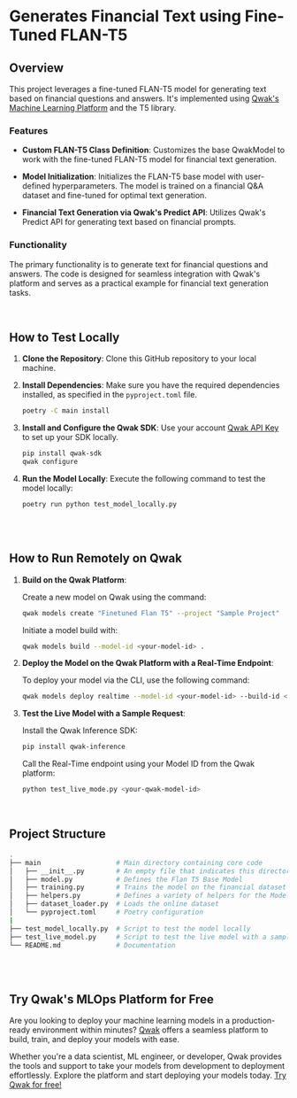 # Generates Financial Text using Fine-Tuned FLAN-T5

## Overview

This project leverages a fine-tuned FLAN-T5 model for generating text based on financial questions and answers. It's implemented using [Qwak's Machine Learning Platform](https://www.qwak.com/) and the T5 library.

### Features

- **Custom FLAN-T5 Class Definition**: Customizes the base QwakModel to work with the fine-tuned FLAN-T5 model for financial text generation.
  
- **Model Initialization**: Initializes the FLAN-T5 base model with user-defined hyperparameters. The model is trained on a financial Q&A dataset and fine-tuned for optimal text generation.

- **Financial Text Generation via Qwak's Predict API**: Utilizes Qwak's Predict API for generating text based on financial prompts.

### Functionality

The primary functionality is to generate text for financial questions and answers. The code is designed for seamless integration with Qwak's platform and serves as a practical example for financial text generation tasks.


<br>

## How to Test Locally


1. **Clone the Repository**: Clone this GitHub repository to your local machine.

2. **Install Dependencies**: Make sure you have the required dependencies installed, as specified in the `pyproject.toml` file.

    ```bash
    poetry -C main install
    ```

3. **Install and Configure the Qwak SDK**: Use your account [Qwak API Key](https://docs-saas.qwak.com/docs/getting-started#configuring-qwak-sdk) to set up your SDK locally.

    ```bash
    pip install qwak-sdk
    qwak configure
    ```

5. **Run the Model Locally**: Execute the following command to test the model locally:

   ```bash
   poetry run python test_model_locally.py
   ```

<br>

<br>

## How to Run Remotely on Qwak

1. **Build on the Qwak Platform**:

    Create a new model on Qwak using the command:

    ```bash
    qwak models create "Finetuned Flan T5" --project "Sample Project"
    ```


    Initiate a model build with:

    ```bash
    qwak models build --model-id <your-model-id> .
    ```


2. **Deploy the Model on the Qwak Platform with a Real-Time Endpoint**:

    To deploy your model via the CLI, use the following command:

    ```bash
    qwak models deploy realtime --model-id <your-model-id> --build-id <your-build-id>
    ```

3. **Test the Live Model with a Sample Request**:

    Install the Qwak Inference SDK:

    ```bash
    pip install qwak-inference
    ```

    Call the Real-Time endpoint using your Model ID from the Qwak platform:

    ```bash
    python test_live_mode.py <your-qwak-model-id>
    ```

<br>


## Project Structure

```bash
.
├── main                   # Main directory containing core code
│   ├── __init__.py        # An empty file that indicates this directory is a Python package
│   ├── model.py           # Defines the Flan T5 Base Model
│   ├── training.py        # Trains the model on the financial dataset Model
│   ├── helpers.py         # Defines a variety of helpers for the Model
│   ├── dataset_loader.py  # Loads the online dataset
│   └── pyproject.toml     # Poetry configuration
|
├── test_model_locally.py  # Script to test the model locally
├── test_live_model.py     # Script to test the live model with a sample REST request
└── README.md              # Documentation
```


<br>
<br>

## Try Qwak's MLOps Platform for Free

Are you looking to deploy your machine learning models in a production-ready environment within minutes? [Qwak](https://www.qwak.com/) offers a seamless platform to build, train, and deploy your models with ease.

Whether you're a data scientist, ML engineer, or developer, Qwak provides the tools and support to take your models from development to deployment effortlessly. Explore the platform and start deploying your models today. [Try Qwak for free!](https://www.qwak.com/)

